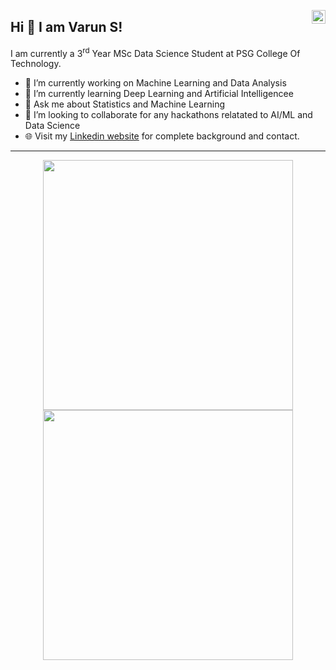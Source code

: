 <a href="[https://www.linkedin.com/in/pratik-kumar04](https://www.linkedin.com/in/anrutha-kamalanathan/)" target="_blank" rel="nofollow"><img align="right" alt="Anrutha's Linkdein" width="22px" src="https://cdn.jsdelivr.net/npm/simple-icons@v3/icons/linkedin.svg" /></a>

## Hi 👋 I am Varun S! 
I am currently a 3<sup>rd</sup> Year MSc Data Science Student at PSG College Of Technology. 

- 🔭 I’m currently working on Machine Learning and Data Analysis
- 🌱 I’m currently learning Deep Learning and Artificial Intelligencee
- 💬 Ask me about Statistics and Machine Learning
- 👯 I’m looking to collaborate for any hackathons relatated to AI/ML and Data Science
- 🌐 Visit my [Linkedin website](https://www.linkedin.com/in/varun-sampath-kumar/) for complete background and contact.

---
<p align = "center">
  <img src = "https://github-readme-stats.vercel.app/api?username=Lordvarun23&show_icons=true&theme=bear" width = 400>
  <img src = "https://github-readme-streak-stats.herokuapp.com?user=Lordvarun23&theme=dark&hide_border=true" width = 400>
</p>









<!--
**AnruthaKamal/AnruthaKamal** is a ✨ _special_ ✨ repository because its `README.md` (this file) appears on your GitHub profile.

Here are some ideas to get you started:


 ...
- 🤔 I’m looking for help with ...
- 📫 How to reach me: ...
- 😄 Pronouns: ...
-->
